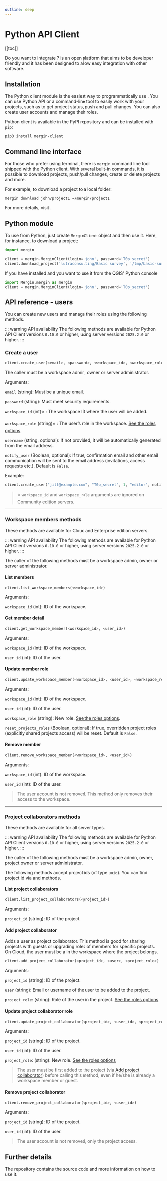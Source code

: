 ```yaml
---
outline: deep
---
```


# Python API Client
[[toc]]

Do you want to integrate <MainPlatformNameLink />? <MainPlatformName /> is an open platform that aims to be developer friendly and it has been designed to allow easy integration with other software.

## Installation
The Python client module is the easiest way to programmatically use <MainPlatformNameLink />. You can use Python API or a command-line tool to easily work with your projects, such as to get project status, push and pull changes. You can also create user accounts and manage their roles.

Python client is available in the PyPI repository and can be installed with `pip`:

```
pip3 install mergin-client
```

## Command line interface
For those who prefer using terminal, there is `mergin` command line tool shipped with the Python client. With several built-in commands, it is possible to download <MainPlatformName /> projects, push/pull changes, create or delete projects and more.

For example, to download a <MainPlatformName /> project to a local folder:
```
mergin download john/project1 ~/mergin/project1
```
For more details, visit <GitHubRepo id="MerginMaps/python-api-client" />.

## Python module 
To use <MainPlatformNameLink /> from Python, just create `MerginClient` object and then use it. Here, for instance, to download a project:

```python
import mergin

client = mergin.MerginClient(login='john', password='T0p_secret')
client.download_project('lutraconsulting/Basic survey', '/tmp/basic-survey')
```
If you have <QGISPluginName /> installed and you want to use it from the QGIS' Python console

```python
import Mergin.mergin as mergin
client = mergin.MerginClient(login='john', password='T0p_secret')
```

## API reference - users

You can create new users and manage their roles using the following methods.

::: warning API availability
The following methods are available for Python API Client versions `0.10.0` or higher, using server versions `2025.2.0` or higher.
:::

### Create a user

```python
client.create_user(<email>, <password>, <workspace_id>, <workspace_role>, [username], [notify_user])
```

The caller must be a workspace admin, owner or server administrator.

Arguments:

`email` (string): Must be a unique email.

`password` (string): Must meet security requirements.

`workspace_id` (int)⭐️ : The workspace ID where the user will be added.

`workspace_role` (string)⭐️ : The user’s role in the workspace. [See the roles options](../../manage/permissions/index.md#workspace-member-roles-overview).

`username` (string, optional): If not provided, it will be automatically generated from the email address.

`notify_user` (Boolean, optional): If true, confirmation email and other email communication will be sent to the email address (invitations, access requests etc.). Default is `False`.

Example:
```python
client.create_user("jill@example.com", "T0p_secret", 1, "editor", notify_user=True)
```

> ⭐️ `workspace_id` and `workspace_role` arguments are ignored on Community edition servers.

---

### Workspace members methods

These methods are available for Cloud and Enterprise edition servers.

::: warning API availability
The following methods are available for Python API Client versions `0.10.0` or higher, using server versions `2025.2.0` or higher.
:::

The caller of the following methods must be a workspace admin, owner or server administrator.

#### List members

```python
client.list_workspace_members(<workspace_id>)
```
Arguments:

`workspace_id` (int): ID of the workspace.

#### Get member detail

```python
client.get_workspace_member(<workspace_id>, <user_id>)
```
Arguments:

`workspace_id` (int): ID of the workspace.

`user_id` (int): ID of the user.

#### Update member role

```python
client.update_workspace_member(<workspace_id>, <user_id>, <workspace_role>, [reset_projects_roles])
```
Arguments:

`workspace_id` (int): ID of the workspace.

`user_id` (int): ID of the user.

`workspace_role` (string): New role. [See the roles options](../../manage/permissions/index.md#workspace-member-roles-overview).

`reset_projects_roles` (Boolean, optional): If true, overridden project roles (explicitly shared projects access) will be reset. Default is `False`.

#### Remove member

```python
client.remove_workspace_member(<workspace_id>, <user_id>)
```
Arguments:

`workspace_id` (int): ID of the workspace.

`user_id` (int): ID of the user.

> The user account is not removed. This method only removes their access to the workspace.

---

### Project collaborators methods

These methods are available for all server types.

::: warning API availability
The following methods are available for Python API Client versions `0.10.0` or higher, using server versions `2025.2.0` or higher.
:::

The caller of the following methods must be a workspace admin, owner, project owner or server administrator.

The following methods accept project ids (of type `uuid`). You can find project id via <GitHubRepo id="MerginMaps/python-api-client/blob/634237890afd9f28f03953e5a01376b56f5abf5c/mergin/client.py#L572" desc="projects_list" /> and <GitHubRepo id="MerginMaps/python-api-client/blob/634237890afd9f28f03953e5a01376b56f5abf5c/mergin/client.py#L641" desc="project_info" /> methods.

#### List project collaborators

```python
client.list_project_collaborators(<project_id>)
```
Arguments:

`project_id` (string): ID of the project.

#### Add project collaborator

Adds a user as project collaborator. This method is good for sharing projects with guests or upgrading roles of members for specific projects.
On Cloud, the user must be a in the workspace where the project belongs.

```python
client.add_project_collaborator(<project_id>, <user>, <project_role>)
```
Arguments:

`project_id` (string): ID of the project.

`user` (string): Email or username of the user to be added to the project. 

`project_role`: (string): Role of the user in the project. [See the roles options](../../manage/permissions/index.md#project-permissions-overview)

#### Update project collaborator role

```python
client.update_project_collaborator(<project_id>, <user_id>, <project_role>)
```
Arguments:

`project_id` (string): ID of the project.

`user_id` (int): ID of the user.

`project_role`: (string): New role. [See the roles options](../../manage/permissions/index.md#project-permissions-overview)

> The user must be first added to the project (via [Add project collaborator](./index.md#add-project-collaborator)) before calling this method, even if he/she is already a workspace member or guest.

#### Remove project collaborator

```python
client.remove_project_collaborator(<project_id>, <user_id>)
```
Arguments:

`project_id` (string): ID of the project.

`user_id` (int): ID of the user.

> The user account is not removed, only the project access. 

## Further details

The <GitHubRepo id="MerginMaps/python-api-client" /> repository contains the source code and more information on how to use it.
